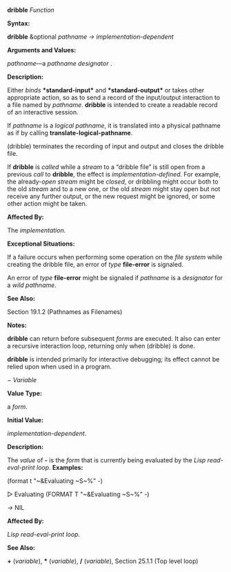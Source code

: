 **dribble** *Function* 

**Syntax:** 

**dribble** &optional *pathname → implementation-dependent* 

**Arguments and Values:** 

*pathname*—a *pathname designator* . 



 

 

**Description:** 

Either *binds* **\*standard-input\*** and **\*standard-output\*** or takes other appropriate action, so as to send a record of the input/output interaction to a file named by *pathname*. **dribble** is intended to create a readable record of an interactive session. 

If *pathname* is a *logical pathname*, it is translated into a physical pathname as if by calling **translate-logical-pathname**. 

(dribble) terminates the recording of input and output and closes the dribble file. 

If **dribble** is *called* while a *stream* to a “dribble file” is still open from a previous *call* to **dribble**, the effect is *implementation-defined*. For example, the already-*open stream* might be *closed*, or dribbling might occur both to the old *stream* and to a new one, or the old *stream* might stay open but not receive any further output, or the new request might be ignored, or some other action might be taken. 

**Affected By:** 

The *implementation*. 

**Exceptional Situations:** 

If a failure occurs when performing some operation on the *file system* while creating the dribble file, an error of *type* **file-error** is signaled. 

An error of *type* **file-error** might be signaled if *pathname* is a *designator* for a *wild pathname*. 

**See Also:** 

Section 19.1.2 (Pathnames as Filenames) 

**Notes:** 

**dribble** can return before subsequent *forms* are executed. It also can enter a recursive interaction loop, returning only when (dribble) is done. 

**dribble** is intended primarily for interactive debugging; its effect cannot be relied upon when used in a program. 

*− Variable* 

**Value Type:** 

a *form*. 

**Initial Value:** 

*implementation-dependent*. 



 

 

**Description:** 

The *value* of **-** is the *form* that is currently being evaluated by the *Lisp read-eval-print loop*. **Examples:** 

(format t "~&Evaluating ~S~%" -) 

&#9655; Evaluating (FORMAT T "~&Evaluating ~S~%" -) 

*→* NIL 

**Affected By:** 

*Lisp read-eval-print loop*. 

**See Also:** 

**+** (*variable*), **\*** (*variable*), **/** (*variable*), Section 25.1.1 (Top level loop) 

